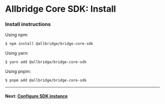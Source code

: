 # Allbridge Core SDK: Install

### Install instructions

Using npm:

```bash
$ npm install @allbridge/bridge-core-sdk
```

Using yarn:

```bash
$ yarn add @allbridge/bridge-core-sdk
```

Using pnpm:

```bash
$ pnpm add @allbridge/bridge-core-sdk
```

---
#### Next: [Configure SDK instance](core-sdk-configure.md)

